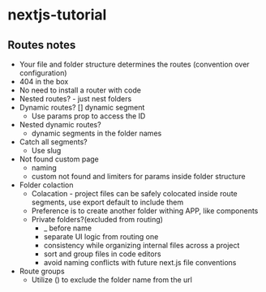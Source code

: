 # nextjs-tutorial

## Routes notes

- Your file and folder structure determines the routes (convention over configuration)
- 404 in the box
- No need to install a router with code
- Nested routes? - just nest folders
- Dynamic routes? [] dynamic segment
  - Use params prop to access the ID
- Nested dynamic routes?
  - dynamic segments in the folder names
- Catch all segments?
  - Use slug
- Not found custom page
  - naming
  - custom not found and limiters for params inside folder structure
- Folder colaction
  - Colacation - project files can be safely colocated inside route segments, use export default to include them
  - Preference is to create another folder withing APP, like components
  - Private folders?(excluded from routing)
    - _ before name
    - separate UI logic from routing one
    - consistency while organizing internal files across a project
    - sort and group files in code editors
    - avoid naming conflicts with future next.js file conventions
- Route groups 
  - Utilize () to exclude the folder name from the url